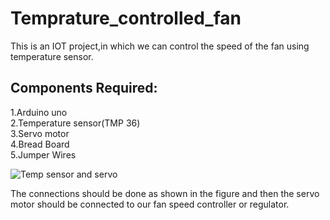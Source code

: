 # Temprature_controlled_fan

This is an IOT project,in which we can control the speed of the fan using temperature sensor.
## Components Required:
1.Arduino uno </br>
2.Temperature sensor(TMP 36)</br>
3.Servo motor </br>
4.Bread Board </br>
5.Jumper Wires


![Temp sensor and servo](https://user-images.githubusercontent.com/88535126/128490594-783cce86-57c5-4359-be93-716191edd1d2.PNG)

The connections should be done as shown in the figure and then the servo motor should be connected to our fan speed controller or regulator.
